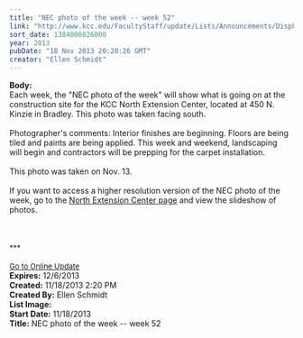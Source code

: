 ```yaml
---
title: "NEC photo of the week -- week 52"
link: "http://www.kcc.edu/FacultyStaff/update/Lists/Announcements/DispForm.aspx?ID=1330"
sort_date: 1384806026000
year: 2013
pubDate: "18 Nov 2013 20:20:26 GMT"
creator: "Ellen Schmidt"
---
```


<div><b>Body:</b> <div class="ExternalClassCFE81EEC36F84C278985FCF78B430AF0"><div>
<div>
<div>Each week, the &quot;NEC photo of the week&quot; will show what is going on at the construction site for the KCC North Extension Center, located at 450 N. Kinzie in Bradley. This photo was taken facing south.</div>
<div><br />Photographer's comments: Interior finishes are beginning. Floors are being tiled and paints are being applied. This week and weekend, landscaping will begin and contractors will be prepping for the carpet installation.<br />
<div></div><br />This photo was taken on Nov. 13.</div>
<div><br />If you want to access a higher resolution version of the NEC photo of the week, go to the <a href="/Community/Collegeinfo/collegelocations/Pages/nec.aspx">North Extension Center page</a> and view the slideshow of photos. </div>
<div></div>
<div></div>
<div></div>
<div></div>
<div></div>
<div></div>
<div></div>
<div>
<div></div>
<div></div>
<div></div>
<div></div>
<div></div>
<div></div>
<div></div>
<div></div>
<div></div>
<div></div>
<div> </div>
<div> </div>
<div><br />
<div></div>
<div>
<div>
<div></div>
<div><font size="2">***</font></div>
<div><font size="2"></font> </div>
<div><font size="2"></font></div>
<div><font size="2"></font></div>
<div><font size="2"></font></div>
<div><font size="2"></font></div>
<div><font size="2"></font></div>
<div><font size="2"></font></div>
<div><font size="2"></font></div>
<div><font size="2"></font></div>
<div><font size="2"></font></div>
<div><font size="2"></font></div>
<div><font size="2"></font></div>
<div><font size="2"></font></div>
<div><font size="2"><a href="/FacultyStaff/update/Pages/dailyupdate.aspx">Go to Online Update</a></font></div>
<div></div>
<div><font size="2"></font></div></div></div></div></div></div></div></div></div>
<div><b>Expires:</b> 12/6/2013</div>
<div><b>Created:</b> 11/18/2013 2:20 PM</div>
<div><b>Created By:</b> Ellen Schmidt</div>
<div><b>List Image:</b> <a href="http://www.kcc.edu/SiteCollectionImages/NEC-2013-11-13.JPG"></a></div>
<div><b>Start Date:</b> 11/18/2013</div>
<div><b>Title:</b> NEC photo of the week -- week 52</div>
